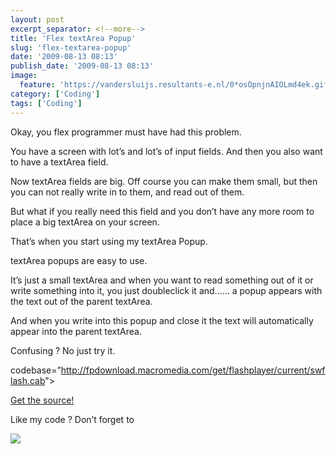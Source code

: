 ```yaml
---
layout: post
excerpt_separator: <!--more-->
title: 'Flex textArea Popup'
slug: 'flex-textarea-popup'
date: '2009-08-13 08:13'
publish_date: '2009-08-13 08:13'
image:
  feature: 'https://vandersluijs.resultants-e.nl/0*osOpnjnAIOLmd4ek.gif'
category: ['Coding']
tags: ['Coding']
---
```

Okay, you flex programmer must have had this problem.  
  
You have a screen with lot’s and lot’s of input fields. And then you also want
to have a textArea field.  
  
Now textArea fields are big. Off course you can make them small, but then you
can not really write in to them, and read out of them.  
  
But what if you really need this field and you don’t have any more room to
place a big textArea on your screen.  
  
That’s when you start using my textArea Popup.  
  
  
  
textArea popups are easy to use.  
  
It’s just a small textArea and when you want to read something out of it or
write something into it, you just doubleclick it and…… a popup appears with
the text out of the parent textArea.  
  
And when you write into this popup and close it the text will automatically
appear into the parent textArea.  
  
Confusing ? No just try it.  
  
codebase=”<http://fpdownload.macromedia.com/get/flashplayer/current/swflash.cab>">  
  
[Get the source!](https://github.com/tvdsluijs/Flex-textArea-Popup)  
  
Like my code ? Don’t forget to

![](https://vandersluijs.resultants-e.nl/0*osOpnjnAIOLmd4ek.gif)

